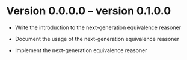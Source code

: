 Version 0.0.0.0 – version 0.1.0.0
=================================

  * Write the introduction to the next-generation equivalence reasoner

  * Document the usage of the next-generation equivalence reasoner

  * Implement the next-generation equivalence reasoner
